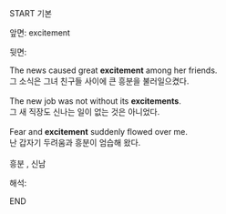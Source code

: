 START
기본

앞면:
excitement


뒷면:
<div>The news caused great <b>excitement</b> among her friends. </div><div>그 소식은 그녀 친구들 사이에 큰 흥분을 불러일으켰다.</div><div><br></div><div><div>The new job was not without its <b>excitements</b>. </div><div>그 새 직장도 신나는 일이 없는 것은 아니었다.</div></div><div><br></div><div><div>Fear and <strong>excitement</strong> suddenly flowed over me. </div><div><div>난 갑자기 두려움과 흥분이 엄습해 왔다.</div></div></div><div><br></div><div>흥분 , <span>신남</span></div>


해석:
<!--ID: 1746614453856-->
END